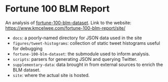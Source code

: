 # Fortune 100 BLM Report

An analysis of [fortune-100-blm-dataset](https://github.com/kmcelwee/fortune-100-blm-dataset). Link to the website: https://www.kmcelwee.com/fortune-100-blm-report/site/

* `docs`: a poorly-named directory for JSON data used in the site
* `figures/tweet-histograms`: collection of static tweet histograms useful for debugging
* `fortune-100-blm-dataset`: the submodule used to inform analysis.
* `scripts`: parsers for generating JSON and querying Twitter.
* `supplementary-data`: data brought in from external sources to enrich the BLM dataset.
* `site`: where the actual site is hosted.
